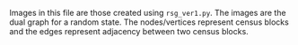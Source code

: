Images in this file are those created using `rsg_ver1.py`.
The images are the dual graph for a random state. The nodes/vertices represent census blocks and the edges represent adjacency between two census blocks. 
